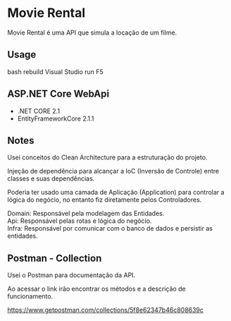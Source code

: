 # Movie Rental

Movie Rental é uma API que simula a locação de um filme.

## Usage

bash
rebuild Visual Studio
run F5

## ASP.NET Core WebApi

- .NET CORE 2.1
- EntityFrameworkCore 2.1.1

## Notes

Usei conceitos do Clean Architecture para a estruturação do projeto.

Injeção de dependência para alcançar a IoC (Inversão de Controle) entre classes e suas dependências.

Poderia ter usado uma camada de Aplicação (Application) para controlar a lógica do negócio, no entanto fiz diretamente pelos Controladores.

Domain: Responsável pela modelagem das Entidades.  
Api: Responsável pelas rotas e lógica do negócio.  
Infra: Responsável por comunicar com o banco de dados e persistir as entidades.

## Postman - Collection

Usei o Postman para documentação da API.

Ao acessar o link irão encontrar os métodos e a descrição de funcionamento.

https://www.getpostman.com/collections/5f8e62347b46c808639c
